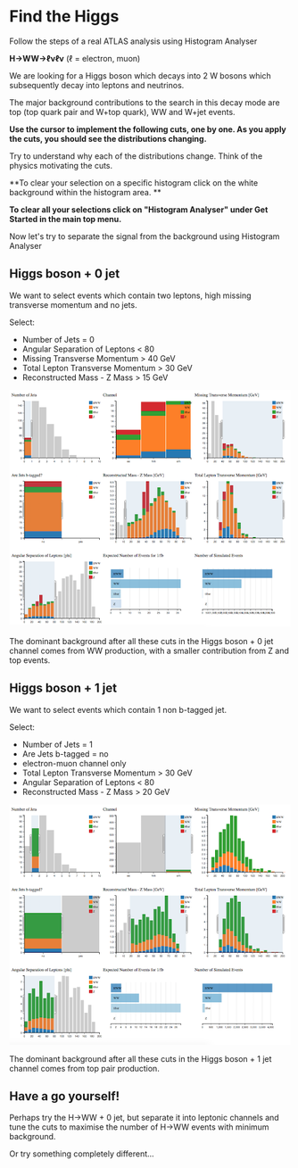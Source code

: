 # Find the Higgs

Follow the steps of a real ATLAS analysis using Histogram Analyser

**H->WW->ℓνℓν** (ℓ = electron, muon)

We are looking for a Higgs boson which decays into 2 W bosons which subsequently decay into leptons and neutrinos. 

The major background contributions to the search in this decay mode are top (top quark pair and W+top quark), WW and W+jet events.

**Use the cursor to implement the following cuts, one by one.
As you apply the cuts, you should see the distributions changing.**  

Try to understand why each of the distributions change.  Think of the physics motivating the cuts.

**To clear your selection on a specific histogram click on the white background within the histogram area. **

**To clear all your selections click on "Histogram Analyser" under Get Started in the main top menu.**


Now let's try to separate the signal from the background using Histogram Analyser

## Higgs boson + 0 jet
We want to select events which contain two leptons, high missing transverse momentum and no jets.  

Select: 

* Number of Jets = 0
* Angular Separation of Leptons < 80
* Missing Transverse Momentum > 40 GeV
* Total Lepton Transverse Momentum > 30 GeV
* Reconstructed Mass - Z Mass > 15 GeV



![](pictures/HWW0jet.png)

The dominant background after all these cuts in the
Higgs boson + 0 jet channel comes from WW
production, with a smaller contribution from Z and top events.

## Higgs boson + 1 jet

We want to select events which contain 1 non b-tagged jet.

Select: 

* Number of Jets = 1
* Are Jets b-tagged = no
* electron-muon channel only
* Total Lepton Transverse Momentum > 30 GeV
* Angular Separation of Leptons < 80
* Reconstructed Mass - Z Mass > 20 GeV

![](pictures/HWW1jet.png)

The dominant background after all these cuts in the
Higgs boson + 1 jet channel comes from top pair
production.  

## Have a go yourself!

Perhaps try the H→WW + 0 jet, but separate it into leptonic channels and tune the cuts to maximise the number of H→WW events with minimum background.  

Or try something completely different...

